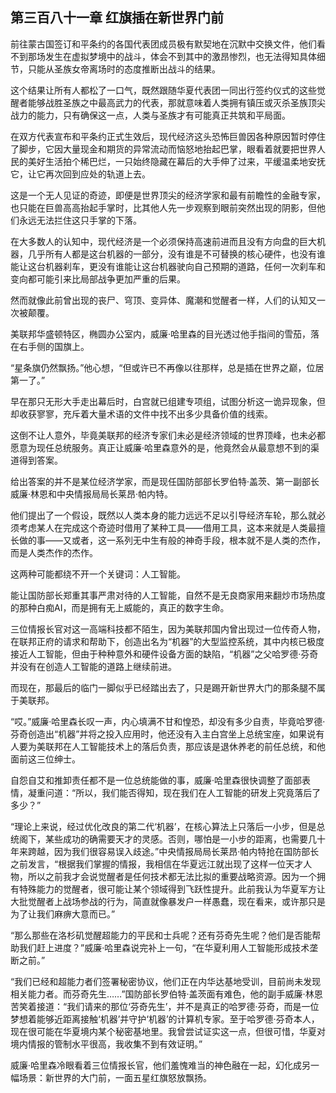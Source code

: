 ## 第三百八十一章 红旗插在新世界门前
前往蒙古国签订和平条约的各国代表团成员极有默契地在沉默中交换文件，他们看不到那场发生在虚拟梦境中的战斗，体会不到其中的激昂惨烈，也无法得知具体细节，只能从圣族女帝离场时的态度推断出战斗的结果。

这个结果让所有人都松了一口气，既然跟随华夏代表团一同出行签约仪式的这些觉醒者能够战胜圣族之中最高武力的代表，那就意味着人类拥有镇压或灭杀圣族顶尖战力的能力，只有确保这一点，人类与圣族才有可能真正共筑和平局面。

在双方代表宣布和平条约正式生效后，现代经济这头恐怖巨兽因各种原因暂时停住了脚步，它因大量现金和期货的异常流动而恼怒地抬起巴掌，眼看着就要把世界人民的美好生活拍个稀巴烂，一只始终隐藏在幕后的大手伸了过来，平缓温柔地安抚它，让它再次回到应处的轨道上去。

这是一个无人见证的奇迹，即便是世界顶尖的经济学家和最有前瞻性的金融专家，也只能在巨兽高高抬起手掌时，比其他人先一步观察到眼前突然出现的阴影，但他们永远无法拦住这只手掌的下落。

在大多数人的认知中，现代经济是一个必须保持高速前进而且没有方向盘的巨大机器，几乎所有人都是这台机器的一部分，没有谁是不可替换的核心硬件，也没有谁能让这台机器刹车，更没有谁能让这台机器驶向自己预期的道路，任何一次刹车和变向都可能引来比局部战争更加严重的后果。

然而就像此前曾出现的丧尸、穹顶、变异体、魔潮和觉醒者一样，人们的认知又一次被颠覆。

美联邦华盛顿特区，椭圆办公室内，威廉·哈里森的目光透过他手指间的雪茄，落在右手侧的国旗上。

“星条旗仍然飘扬。”他心想，“但或许已不再像以往那样，总是插在世界之巅，位居第一了。”

早在那只无形大手走出幕后时，白宫就已组建专项组，试图分析这一诡异现象，但却收获寥寥，充斥着大量术语的文件中找不出多少具备价值的线索。

这倒不让人意外，毕竟美联邦的经济专家们未必是经济领域的世界顶峰，也未必都愿意为现任总统服务。真正让威廉·哈里森意外的是，他竟然会从最意想不到的渠道得到答案。

给出答案的并不是某位经济学家，而是现任国防部部长罗伯特·盖茨、第一副部长威廉·林恩和中央情报局局长莱昂·帕内特。

他们提出了一个假设，既然以人类本身的能力远远不足以引导经济车轮，那么就必须考虑某人在完成这个奇迹时借用了某种工具——借用工具，这本来就是人类最擅长做的事——又或者，这一系列无中生有般的神奇手段，根本就不是人类的杰作，而是人类杰作的杰作。

这两种可能都绕不开一个关键词：人工智能。

能让国防部长郑重其事严肃对待的人工智能，自然不是无良商家用来翻炒市场热度的那种白痴AI，而是拥有无上威能的，真正的数字生命。

三位情报长官对这一高端科技都不陌生，因为美联邦国内曾出现过一位传奇人物，在联邦正府的请求和帮助下，创造出名为“机器”的大型监控系统，其中内核已极度接近人工智能，但由于种种意外和硬件设备方面的缺陷，“机器”之父哈罗德·芬奇并没有在创造人工智能的道路上继续前进。

而现在，那最后的临门一脚似乎已经踏出去了，只是踢开新世界大门的那条腿不属于美联邦。

“哎。”威廉·哈里森长叹一声，内心填满不甘和惶恐，却没有多少自责，毕竟哈罗德·芬奇创造出“机器”并将之投入应用时，他还没有入主白宫坐上总统宝座，如果说有人要为美联邦在人工智能技术上的落后负责，那应该是退休养老的前任总统，和他面前这三位绅士。

自怨自艾和推卸责任都不是一位总统能做的事，威廉·哈里森很快调整了面部表情，凝重问道：“所以，我们能否得知，现在我们在人工智能的研发上究竟落后了多少？”

“理论上来说，经过优化改良的第二代‘机器’，在核心算法上只落后一小步，但是总统阁下，某些成功的确需要天才的灵感。否则，哪怕是一小步的距离，也需要几十年来跨越，因为我们很容易误入歧途。”中央情报局局长莱昂·帕内特抢在国防部长之前发言，“根据我们掌握的情报，我相信在华夏远江就出现了这样一位天才人物，所以之前我才会说觉醒者是任何技术都无法比拟的重要战略资源。因为一个拥有特殊能力的觉醒者，很可能让某个领域得到飞跃性提升。此前我认为华夏军方让大批觉醒者上战场参战的行为，简直就像暴发户一样愚蠢，现在看来，或许那只是为了让我们麻痹大意而已。”

“那么那些在洛杉矶觉醒超能力的平民和士兵呢？还有芬奇先生呢？他们是否能帮助我们赶上进度？”威廉·哈里森说完补上一句，“在华夏利用人工智能形成技术垄断之前。”

“我们已经和超能力者们签署秘密协议，他们正在内华达基地受训，目前尚未发现相关能力者。而芬奇先生……”国防部长罗伯特·盖茨面有难色，他的副手威廉·林恩苦笑着接道：“我们请来的那位‘芬奇先生’，并不是真正的哈罗德·芬奇，而是一位梦想着能够近距离接触‘机器’并守护‘机器’的计算机专家。至于哈罗德·芬奇本人，现在很可能在华夏境内某个秘密基地里。我曾尝试证实这一点，但很可惜，华夏对境内情报的管制水平很高，我收集不到有效证明。”

威廉·哈里森冷眼看着三位情报长官，他们羞愧难当的神色融在一起，幻化成另一幅场景：新世界的大门前，一面五星红旗怒放飘扬。

